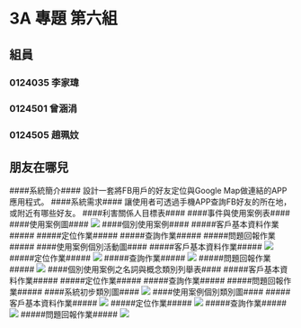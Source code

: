 # 3A 專題 第六組 #
## 組員 ##
### 0124035 李家瑋 ###
### 0124501 曾涵涓 ###
### 0124505 趙珮妏 ###
## 朋友在哪兒 ##
####系統簡介####
設計一套將FB用戶的好友定位與Google Map做連結的APP應用程式。 
####系統需求####
讓使用者可透過手機APP查詢FB好友的所在地，或附近有哪些好友。
####利害關係人目標表####
####事件與使用案例表####
####使用案例圖####
<img src=https://pbs.twimg.com/media/B0hQUVRCEAIXhkz.jpg>
####個別使用案例####
#####客戶基本資料作業#####
#####定位作業#####
#####查詢作業#####
#####問題回報作業#####
####使用案例個別活動圖####
#####客戶基本資料作業#####
<img src=https://pbs.twimg.com/media/B0hQUgPCMAAPxHD.jpg>
#####定位作業#####
<img src=https://pbs.twimg.com/media/B0hQUgRCUAApdLQ.jpg>
#####查詢作業#####
<img src=https://pbs.twimg.com/media/B0hRTWGCEAATxRy.jpg:large>
#####問題回報作業#####
<img src=https://pbs.twimg.com/media/B0hQUkfCUAE8F1v.jpg>
####個別使用案例之名詞與概念類別列舉表####
#####客戶基本資料作業#####
#####定位作業#####
#####查詢作業#####
#####問題回報作業#####
####系統初步類別圖####
<img src="https://pbs.twimg.com/media/B0hOEc9CEAA-oNe.jpg:large">
####使用案例個別類別圖####
#####客戶基本資料作業#####
<img src=https://pbs.twimg.com/media/B0hPbNUCMAAdBP1.jpg>
#####定位作業#####
<img src=https://pbs.twimg.com/media/B0hPbPbCYAAhMqC.jpg>
#####查詢作業#####
<img src=https://pbs.twimg.com/media/B0hPbPbCUAA8tkg.jpg>
#####問題回報作業#####
<img src=https://pbs.twimg.com/media/B0hPbBWCcAMjmuS.jpg>
